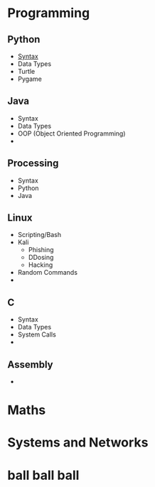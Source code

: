 # Programming
## Python
- [Syntax](https://github.com/Jonjiwjk/notes/blob/main/topics/pythonSyntax.md)
- Data Types
- Turtle
- Pygame

## Java
- Syntax
- Data Types
- OOP (Object Oriented Programming)
-

## Processing
- Syntax
- Python
- Java

## Linux
 - Scripting/Bash
 - Kali
   - Phishing
   - DDosing
   - Hacking
 - Random Commands
 - 
## C
 - Syntax
 - Data Types
 - System Calls
 - 
## Assembly 
 -
# Maths
# Systems and Networks

# ball ball ball
